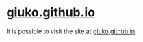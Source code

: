# [giuko.github.io](https://giuko.github.io/portfolio_webpage/src/index.html)
It is possible to visit the site at [giuko.github.io](https://giuko.github.io/portfolio_webpage/src/index.html).
